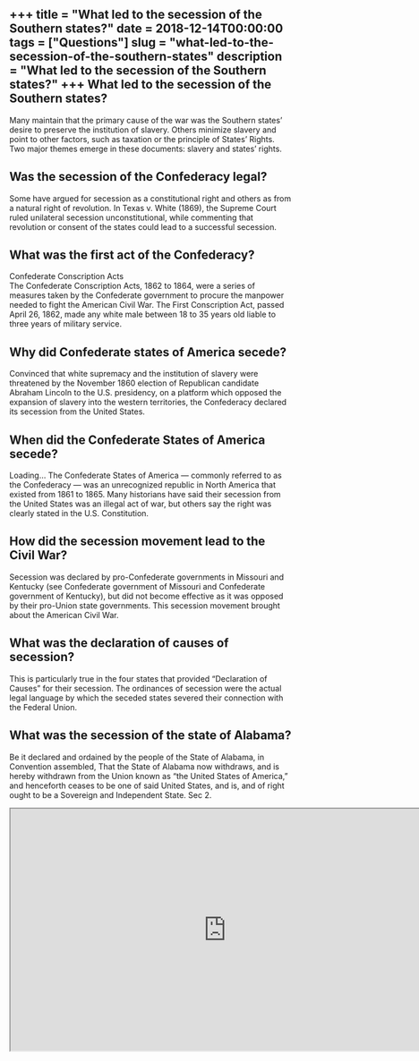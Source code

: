 +++
title = "What led to the secession of the Southern states?"
date = 2018-12-14T00:00:00
tags = ["Questions"]
slug = "what-led-to-the-secession-of-the-southern-states"
description = "What led to the secession of the Southern states?"
+++
What led to the secession of the Southern states?
-------------------------------------------------

Many maintain that the primary cause of the war was the Southern states’ desire to preserve the institution of slavery. Others minimize slavery and point to other factors, such as taxation or the principle of States’ Rights. Two major themes emerge in these documents: slavery and states’ rights.

Was the secession of the Confederacy legal?
-------------------------------------------

Some have argued for secession as a constitutional right and others as from a natural right of revolution. In Texas v. White (1869), the Supreme Court ruled unilateral secession unconstitutional, while commenting that revolution or consent of the states could lead to a successful secession.

What was the first act of the Confederacy?
------------------------------------------

Confederate Conscription Acts  
The Confederate Conscription Acts, 1862 to 1864, were a series of measures taken by the Confederate government to procure the manpower needed to fight the American Civil War. The First Conscription Act, passed April 26, 1862, made any white male between 18 to 35 years old liable to three years of military service.

Why did Confederate states of America secede?
---------------------------------------------

Convinced that white supremacy and the institution of slavery were threatened by the November 1860 election of Republican candidate Abraham Lincoln to the U.S. presidency, on a platform which opposed the expansion of slavery into the western territories, the Confederacy declared its secession from the United States.

When did the Confederate States of America secede?
--------------------------------------------------

Loading… The Confederate States of America — commonly referred to as the Confederacy — was an unrecognized republic in North America that existed from 1861 to 1865. Many historians have said their secession from the United States was an illegal act of war, but others say the right was clearly stated in the U.S. Constitution.

How did the secession movement lead to the Civil War?
-----------------------------------------------------

Secession was declared by pro-Confederate governments in Missouri and Kentucky (see Confederate government of Missouri and Confederate government of Kentucky), but did not become effective as it was opposed by their pro-Union state governments. This secession movement brought about the American Civil War.

What was the declaration of causes of secession?
------------------------------------------------

This is particularly true in the four states that provided “Declaration of Causes” for their secession. The ordinances of secession were the actual legal language by which the seceded states severed their connection with the Federal Union.

What was the secession of the state of Alabama?
-----------------------------------------------

Be it declared and ordained by the people of the State of Alabama, in Convention assembled, That the State of Alabama now withdraws, and is hereby withdrawn from the Union known as “the United States of America,” and henceforth ceases to be one of said United States, and is, and of right ought to be a Sovereign and Independent State. Sec 2.

<iframe allow="accelerometer; autoplay; clipboard-write; encrypted-media; gyroscope; picture-in-picture" allowfullscreen="" class="__youtube_prefs__  epyt-is-override  no-lazyload" data-no-lazy="1" data-origheight="433" data-origwidth="770" data-skipgform_ajax_framebjll="" height="433" id="_ytid_17539" loading="lazy" src="https://www.youtube.com/embed/tsxmyL7TUJg?enablejsapi=1&autoplay=0&cc_load_policy=0&cc_lang_pref=&iv_load_policy=1&loop=0&modestbranding=0&rel=1&fs=1&playsinline=0&autohide=2&theme=dark&color=red&controls=1&" title="YouTube player" width="770"></iframe>